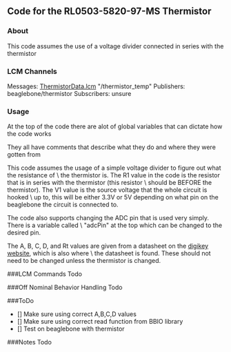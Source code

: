 Code for the RL0503-5820-97-MS Thermistor
---

### About
This code assumes the use of a voltage divider connected in series with the thermistor

### LCM Channels
Messages: [ThermistorData.lcm](https://github.com/nkr101/mrover-workspace/blob/thermistor/rover_msgs/ThermistorData.lcm) "/thermistor_temp"
Publishers: beaglebone/thermistor
Subscribers: unsure

### Usage
At the top of the code there are alot of global variables that can dictate how the code works

They all have comments that describe what they do and where they were gotten from

This code assumes the usage of a simple voltage divider to figure out what the resistance of \ the thermistor is.  The R1 value in the code is the resistor that is in series with the thermistor (this resistor \ should be BEFORE the thermistor).  The V1 value is the source voltage that the whole circuit is hooked \ up to, this will be either 3.3V or 5V depending on what pin on the beaglebone the circuit is connected to.

The code also supports changing the ADC pin that is used very simply.  There is a variable called \ "adcPin" at the top which can be changed to the desired pin.

The A, B, C, D, and Rt values are given from a datasheet on the [digikey website](https://www.digikey.com/product-detail/en/amphenol-advanced-sensors/RL0503-5820-97-MS/KC003T-ND/136365), which is also where \ the datasheet is found.  These should not need to be changed unless the thermistor is changed. 

###LCM Commands
Todo

###Off Nominal Behavior Handling
Todo

###ToDo
- [] Make sure using correct A,B,C,D values
- [] Make sure using correct read function from BBIO library
- [] Test on beaglebone with thermistor

###Notes
Todo
